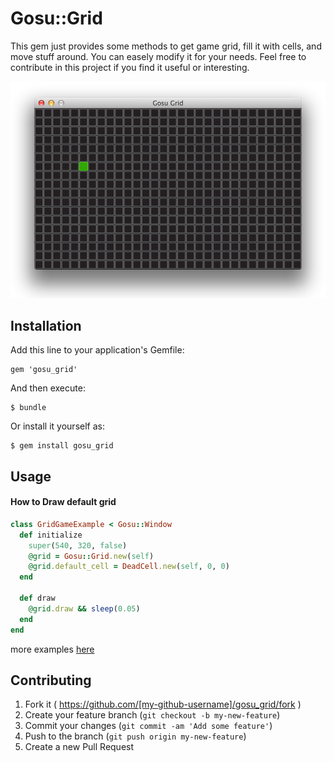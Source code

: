 # Gosu::Grid

This gem just provides some methods to get game grid, fill it with cells, and
move stuff around. You can easely modify it for your needs. Feel free to
contribute in this project if you find it useful or interesting.

![](https://github.com/shemerey/gosu_grid/blob/master/assets/gosu_grid_example.png)

## Installation

Add this line to your application's Gemfile:

    gem 'gosu_grid'

And then execute:

    $ bundle

Or install it yourself as:

    $ gem install gosu_grid

## Usage

#### How to Draw default grid

```ruby
class GridGameExample < Gosu::Window
  def initialize
    super(540, 320, false)
    @grid = Gosu::Grid.new(self)
    @grid.default_cell = DeadCell.new(self, 0, 0)
  end

  def draw
    @grid.draw && sleep(0.05)
  end
end
```

more examples [here](example)

## Contributing

1. Fork it ( https://github.com/[my-github-username]/gosu_grid/fork )
2. Create your feature branch (`git checkout -b my-new-feature`)
3. Commit your changes (`git commit -am 'Add some feature'`)
4. Push to the branch (`git push origin my-new-feature`)
5. Create a new Pull Request
